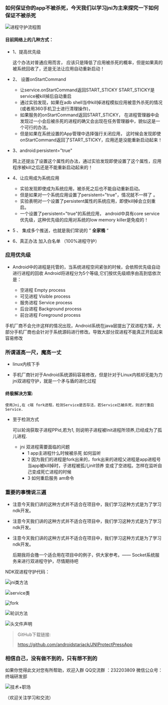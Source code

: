### 如何保证你的app不被杀死，今天我们以学习jni为主来探究一下如何保证不被杀死


 
 ![进程守护流程图](http://upload-images.jianshu.io/upload_images/4614633-23d6e7dcd524e26c.png?imageMogr2/auto-orient/strip%7CimageView2/2/w/1240)


#### 目前网络上的几种方式：

 - 1、提高优先级
 
    这个办法对普通应用而言，
应该只是降低了应用被杀死的概率，但是如果真的被系统回收了，还是无法让应用自动重新启动！
- 2、 设置onStartCommand

    - 让service.onStartCommand返回START_STICKY
	START_STICKY是service被kill掉后自动重启
	- 通过实验发现，如果在adb shell当中kill掉进程模拟应用被意外杀死的情况(或者用360手机卫士进行清理操作)，
	- 如果服务的onStartCommand返回START_STICKY，
	在进程管理器中会发现过一小会后被杀死的进程的确又会出现在任务管理器中，貌似这是一个可行的办法。
	- 但是如果在系统设置的App管理中选择强行关闭应用，
	这时候会发现即使onStartCommand返回了START_STICKY，应用还是没能重新启动起来！
	
	
- 3、android:persistent="true"
    
    网上还提出了设置这个属性的办法，通过实验发现即使设置了这个属性，应用程序被kill之后还是不能重新启动起来的！


	
- 4、让应用成为系统应用

	- 实验发现即使成为系统应用，被杀死之后也不能自动重新启动。
	- 但是如果对一个系统应用设置了persistent="true"，情况就不一样了
	。
    - 实验表明对一个设置了persistent属性的系统应用，即使kill掉会立刻重启。
	- 一个设置了persistent="true"的系统应用，
	android中具有core service优先级，这种优先级的应用对系统的low memory killer是免疫的！

- 5 、	集成多个推送，也就是我们常说的 ” ****全家桶**** “

- 6、真正办法 加入白名单  （100%进程守护）
###  应用优先级
- Android中的进程是托管的，当系统进程空间紧张的时候，会依照优先级自动进行进程的回收 Android将进程分为5个等级,它们按优先级顺序由高到低依次是：
    
    - 空进程 Empty process
    -  可见进程 Visible process
    -  服务进程 Service process
    -  后台进程 Background process
    -  前台进程 Foreground process
  


手机厂商不会允许这样的情况出现，Android系统在java层提出了双进程方案，大部分手机厂商也会针对于系统源码进行修改。导致大部分双进程不能真正开启起来容易修改
	
### 所谓道高一尺，魔高一丈
	
- linux内核下手
	 
		
- 手机厂商针对于Android系统源码容易修改，但是针对于Linux内核却无能为力
	jni双进程守护，就是一个矛与盾的进化过程
	
#### 终极解决方案:
	使用Jni,在 c端 fork进程，检测Service是否存活，若Service已被杀死，则进行重启Service. 
- 至于检测方式  
	
    可以轮询获取子进程PPid,若为1, 则说明子进程被Init进程所领养,已经成为了孤儿进程. 
	
   - jni 双进程需要面临的问题
     -  1  app主进程什么时候被杀死  如何监听
     - 2  因为我们的进程是fork出来的，fork出来的进程父进程是app进程号
    当app被kill掉时，子进程被孤儿init领养 变成了空进程。怎样在监听自己变成死亡进程的时候
     - 3  如何重启服务 am命令
  
### 重要的事情说三遍
-  注意今天我们讲的这种方式并不适合在项目中，我们学习这种方式是为了学习ndk开发。
-  注意今天我们讲的这种方式并不适合在项目中，我们学习这种方式是为了学习ndk开发。
-  注意今天我们讲的这种方式并不适合在项目中，我们学习这种方式是为了学习ndk开发。

    后期我将会撸一个适合用在项目中的例子，供大家参考。—— Socket系统服务来进行双进程守护，尽情期待吧


NDK双进程守护代码：


![jni类方法](http://upload-images.jianshu.io/upload_images/4614633-52db8edcd4c3d783.png?imageMogr2/auto-orient/strip%7CimageView2/2/w/1240)

![service类](http://upload-images.jianshu.io/upload_images/4614633-0968259625ac7b53.png?imageMogr2/auto-orient/strip%7CimageView2/2/w/1240)

![fork](http://upload-images.jianshu.io/upload_images/4614633-7526f9d8116b18c6.png?imageMogr2/auto-orient/strip%7CimageView2/2/w/1240)

![轮训方法](http://upload-images.jianshu.io/upload_images/4614633-b92dbb8ff482621f.png?imageMogr2/auto-orient/strip%7CimageView2/2/w/1240)


![头文件声明](http://upload-images.jianshu.io/upload_images/4614633-2bb63160a272a371.png?imageMogr2/auto-orient/strip%7CimageView2/2/w/1240)

>GitHub下载链接:
>
>https://github.com/androidstarjack/JNIProtectPressApp
>


### 相信自己，没有做不到的，只有想不到的
 如果你觉得此文对您有所帮助，欢迎入群 QQ交流群 ：232203809 
微信公众号：终端研发部 

 
![技术+职场](http://upload-images.jianshu.io/upload_images/4614633-977d06f49c7ba7be.jpg?imageMogr2/auto-orient/strip%7CimageView2/2/w/1240)

（欢迎关注学习和交流） 
 